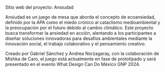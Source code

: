 Sitio web del proyecto: Ansiudad

Ansiudad es un juego de mesa que aborda el concepto de ecoansiedad, definido por la APA como el miedo crónico al cataclismo medioambiental y la preocupación por el futuro debido al cambio climático. Este proyecto busca transformar la ansiedad en acción, alentando a los participantes a diseñar soluciones innovadoras para desafíos ambientales mediante la innovación social, el trabajo colaborativo y el pensamiento creativo.

Creado por Gabriel Sánchez y Andrea Norzagaray, con la colaboración de Mishka de Caro, el juego está actualmente en fase de prototipado y será presentado en el evento What Design Can Do México GNP 2024.
